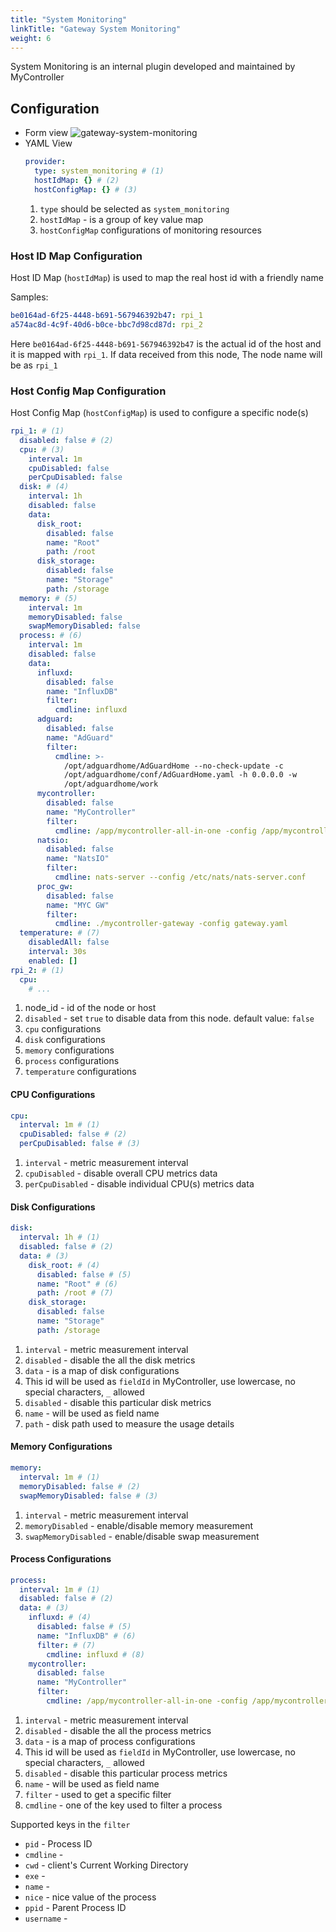 ```yaml
---
title: "System Monitoring"
linkTitle: "Gateway System Monitoring"
weight: 6
---
```

System Monitoring is an internal plugin developed and maintained by MyController


## Configuration
* Form view
  ![gateway-system-monitoring](/doc-images/gateway-system-monitoring.png)
* YAML View
  ```yaml
  provider:
    type: system_monitoring # (1)
    hostIdMap: {} # (2)
    hostConfigMap: {} # (3)
  ```
  1. `type` should be selected as `system_monitoring`
  2. `hostIdMap` - is a group of key value map
  3. `hostConfigMap` configurations of monitoring resources

### Host ID Map Configuration
Host ID Map (`hostIdMap`) is used to map the real host id with a friendly name

Samples:
```yaml
be0164ad-6f25-4448-b691-567946392b47: rpi_1
a574ac8d-4c9f-40d6-b0ce-bbc7d98cd87d: rpi_2
```
Here `be0164ad-6f25-4448-b691-567946392b47` is the actual id of the host and it is mapped with `rpi_1`.
If data received from this node, The node name will be as `rpi_1`

### Host Config Map Configuration
Host Config Map (`hostConfigMap`) is used to configure a specific node(s)

```yaml
rpi_1: # (1)
  disabled: false # (2)
  cpu: # (3)
    interval: 1m
    cpuDisabled: false
    perCpuDisabled: false
  disk: # (4)
    interval: 1h
    disabled: false
    data:
      disk_root:
        disabled: false
        name: "Root"
        path: /root
      disk_storage:
        disabled: false
        name: "Storage"
        path: /storage
  memory: # (5)
    interval: 1m
    memoryDisabled: false
    swapMemoryDisabled: false
  process: # (6)
    interval: 1m
    disabled: false
    data:
      influxd:
        disabled: false
        name: "InfluxDB"
        filter:
          cmdline: influxd
      adguard:
        disabled: false
        name: "AdGuard"
        filter:
          cmdline: >-
            /opt/adguardhome/AdGuardHome --no-check-update -c
            /opt/adguardhome/conf/AdGuardHome.yaml -h 0.0.0.0 -w
            /opt/adguardhome/work
      mycontroller:
        disabled: false
        name: "MyController"
        filter:
          cmdline: /app/mycontroller-all-in-one -config /app/mycontroller.yaml
      natsio:
        disabled: false
        name: "NatsIO"
        filter:
          cmdline: nats-server --config /etc/nats/nats-server.conf
      proc_gw:
        disabled: false
        name: "MYC GW"
        filter:
          cmdline: ./mycontroller-gateway -config gateway.yaml
  temperature: # (7)
    disabledAll: false
    interval: 30s
    enabled: []
rpi_2: # (1)
  cpu:
    # ...
```
1. node_id - id of the node or host
2. `disabled` - set `true` to disable data from this node. default value: `false`
3. `cpu` configurations
4. `disk` configurations
5. `memory` configurations
6. `process` configurations
7. `temperature` configurations

#### CPU Configurations
```yaml
cpu:
  interval: 1m # (1)
  cpuDisabled: false # (2)
  perCpuDisabled: false # (3)
```
1. `interval` - metric measurement interval
2. `cpuDisabled` - disable overall CPU metrics data
3. `perCpuDisabled` - disable individual CPU(s) metrics data

#### Disk Configurations
```yaml
disk:
  interval: 1h # (1)
  disabled: false # (2)
  data: # (3)
    disk_root: # (4)
      disabled: false # (5)
      name: "Root" # (6)
      path: /root # (7)
    disk_storage:
      disabled: false
      name: "Storage"
      path: /storage
```
1. `interval` - metric measurement interval
2. `disabled` - disable the all the disk metrics
3. `data` - is a map of disk configurations
4. This id will be used as `fieldId` in MyController, use lowercase, no special characters, `_` allowed
5. `disabled` - disable this particular disk metrics
6. `name` - will be used as field name
7. `path` - disk path used to measure the usage details

#### Memory Configurations
```yaml
memory:
  interval: 1m # (1)
  memoryDisabled: false # (2)
  swapMemoryDisabled: false # (3)
```
1. `interval` - metric measurement interval
2. `memoryDisabled` - enable/disable memory measurement
3. `swapMemoryDisabled` - enable/disable swap measurement

#### Process Configurations
```yaml
process:
  interval: 1m # (1)
  disabled: false # (2)
  data: # (3)
    influxd: # (4)
      disabled: false # (5)
      name: "InfluxDB" # (6)
      filter: # (7)
        cmdline: influxd # (8)
    mycontroller:
      disabled: false
      name: "MyController"
      filter:
        cmdline: /app/mycontroller-all-in-one -config /app/mycontroller.yaml
```
1. `interval` - metric measurement interval
2. `disabled` - disable the all the process metrics
3. `data` - is a map of process configurations
4. This id will be used as `fieldId` in MyController, use lowercase, no special characters, `_` allowed
5. `disabled` - disable this particular process metrics
6. `name` - will be used as field name
7. `filter` - used to get a specific filter
8. `cmdline` - one of the key used to filter a process

Supported keys in the `filter`
* `pid` - Process ID
* `cmdline` - 
* `cwd` - client's Current Working Directory
* `exe` - 
* `name` - 
* `nice` - nice value of the process
* `ppid` - Parent Process ID 
* `username` - 
